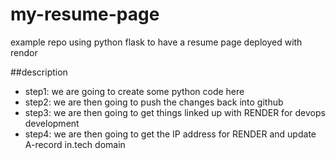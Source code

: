 # my-resume-page
example repo using python flask to have a resume page deployed with rendor 

##description
- step1: we are going to create some python code here 
- step2: we are then going to push the changes back into github
- step3: we are then going to get things linked up with RENDER for devops development
- step4: we are then going to get the IP address for RENDER and update A-record in.tech domain
